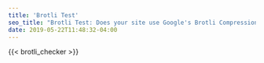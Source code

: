 ```yaml
---
title: 'Brotli Test'
seo_title: "Brotli Test: Does your site use Google's Brotli Compression"
date: 2019-05-22T11:48:32-04:00
---
```


{{< brotli_checker >}}
